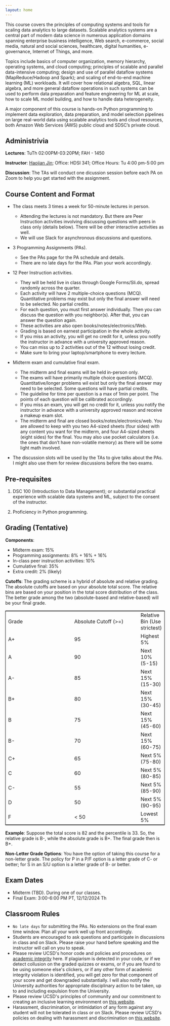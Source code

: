 ```yaml
---
layout: home
---
```


This course covers the principles of computing systems and tools for scaling data analytics to large datasets. Scalable analytics systems are a central part of modern data science in numerous application domains spanning enterprise business intelligence, Web search, e-commerce, social media, natural and social sciences, healthcare, digital humanities, e-governance, Internet of Things, and more.

Topics include basics of computer organization, memory hierarchy, operating systems, and cloud computing; principles of scalable and parallel data-intensive computing; design and use of parallel dataflow systems (MapReduce/Hadoop and Spark); and scaling of end-to-end machine learning (ML) workloads. It will cover how relational algebra, SQL, linear algebra, and more general dataflow operations in such systems can be used to perform data preparation and feature engineering for ML at scale, how to scale ML model building, and how to handle data heterogeneity.

A major component of this course is hands-on Python programming to implement data exploration, data preparation, and model selection pipelines on large real-world data using scalable analytics tools and cloud resources, both Amazon Web Services (AWS) public cloud and SDSC’s private cloud.

## Administrivia

**Lectures**: TuTh 02:00PM-03:20PM; FAH - 1450

**Instructor**: [Haojian Jin](http://haojianj.in/); Office: HDSI 341; Office Hours: Tu 4:00 pm-5:00 pm

**Discussion**: The TAs will conduct one dicussion session before each PA on Zoom to help you get started with the assignment.

## Course Content and Format

- The class meets 3 times a week for 50-minute lectures in person.
    <!-- - All lectures will be automatically podcast here afterward. -->
    - Attending the lectures is not mandatory. But there are Peer Instruction activities involving discussing questions with peers in class only (details below). There will be other interactive activities as well.
    - We will use Slack for asynchronous discussions and questions.

- 3 Programming Assignments (PAs).
    - See the PAs page for the PA schedule and details.
    - There are no late days for the PAs. Plan your work accordingly.

- 12 Peer Instruction activities.
    - They will be held live in class through Google Forms/Sli.do, spread randomly across the quarter.
    - Each activity will have 2 multiple-choice questions (MCQ). Quantitative problems may exist but only the final answer will need to be selected. No partial credits.
    - For each question, you must first answer individually. Then you can discuss the question with you neighbor(s). After that, you can answer the question again.
    - These activities are also open books/notes/electronics/Web.
    - Grading is based on earnest participation in the whole activity.
    - If you miss an activity, you will get no credit for it, unless you notify the instructor in advance with a university approved reason.
    - You can miss up to 2 activities out of the 12 without losing credit.
    - Make sure to bring your laptop/smartphone to every lecture. 


- Midterm exam and cumulative final exam.
    - The midterm and final exams will be held in-person only.
    - The exams will have primarily multiple choice questions (MCQ). Quantitative/longer problems wil exist but only the final answer may need to be selected. Some questions will have partial credits.
    - The guideline for time per question is a max of 1min per point. The points of each question will be calibrated accordingly.
    - If you miss an exam, you will get no credit for it, unless you notify the instructor in advance with a university approved reason and receive a makeup exam slot.
    - The midterm and final are closed books/notes/electronics/web. You are allowed to keep with you two A4-sized sheets (four sides) with any content you want for the midterm, and four A4-sized sheets (eight sides) for the final. You may also use pocket calculators (i.e. the ones that don’t have non-volatile memory) as there will be some light math involved.


- The discussion slots will be used by the TAs to give talks about the PAs. I might also use them for review discussions before the two exams.


## Pre-requisites

1. DSC 100 (Introduction to Data Management); or substantial practical experience with scalable data systems and ML, subject to the consent of the instructor.

2. Proficiency in Python programming.

## Grading (Tentative)

**Components**: 

- Midterm exam: 15%
- Programming assignments: 8% + 16% + 16%
- In-class peer instruction activities: 10%
- Cumulative final: 35%
- Extra credit: 2% (likely)


**Cutoffs**: 
The grading scheme is a hybrid of absolute and relative grading. The absolute cutoffs are based on your absolute total score. The relative bins are based on your position in the total score distribution of the class. The better grade among the two (absolute-based and relative-based) will be your final grade.



<table style="border: 1px solid black;">
  <tr>
    <td width="200px">Grade</td>
    <td width="200px">Absolute Cutoff (>=)</td>
    <td>Relative Bin (Use strictest)</td>
  </tr>
  <tr>
    <td>A+</td>
    <td width="200px">95</td>
    <td>Highest 5%</td>
  </tr>
  <tr>
    <td>A</td>
    <td width="200px">90</td>
    <td>Next 10% (5-15)</td>
  </tr>
    <tr>
    <td>A-</td>
    <td width="200px">85</td>
    <td>Next 15% (15-30)</td>
  </tr>
  <tr>
    <td>B+</td>
    <td width="200px">80</td>
    <td>Next 15% (30-45)</td>
  </tr>
    <tr>
    <td>B</td>
    <td width="200px">75</td>
    <td>Next 15% (45-60)</td>
  </tr>
    <tr>
    <td>B-</td>
    <td width="200px">70</td>
    <td>Next 15% (60-75)</td>
  </tr>
    <tr>
    <td>C+</td>
    <td width="200px">65</td>
    <td>Next 5% (75-80)</td>
  </tr>
    <tr>
    <td>C</td>
    <td width="200px">60</td>
    <td>Next 5% (80-85)</td>
  </tr>
  <tr>
    <td>C-</td>
    <td width="200px">55</td>
    <td>Next 5% (85-90)</td>
  </tr>
  <tr>
    <td>D</td>
    <td width="200px">50</td>
    <td>Next 5% (90-95)</td>
  </tr>
  <tr>
    <td>F</td>
    <td width="200px">< 50</td>
    <td>Lowest 5%</td>
  </tr>
</table>
		
**Example**: Suppose the total score is 82 and the percentile is 33. So, the relative grade is B-, while the absolute grade is B+. The final grade then is B+.

**Non-Letter Grade Options**: You have the option of taking this course for a non-letter grade. The policy for P in a P/F option is a letter grade of C- or better; for S in an S/U option is a letter grade of B- or better.


## Exam Dates

- Midterm (TBD). During one of our classes.
- Final Exam: 3:00-6:00 PM PT, 12/12/2024 Th

## Classroom Rules
- <code>No late days</code> for submitting the PAs. No extensions on the final exam time window. Plan all your work well up front accordingly.
- Students are encouraged to ask questions and participate in discussions in class and on Slack. Please raise your hand before speaking and the instructor will call on you to speak.
- Please review UCSD's honor code and policies and procedures on [academic integrity](https://academicintegrity.ucsd.edu/) here. If plagiarism is detected in your code, or if we detect collusion on the graded quizzes or exams, or if you are found to be using someone else's clickers, or if any other form of academic integrity violation is identified, you will get zero for that component of your score and get downgraded substantially. I will also notify the University authorities for appropriate disciplinary action to be taken, up to and including expulsion from the University.
- Please review UCSD's principles of community and our commitment to creating an inclusive learning environment on [this website](https://ucsd.edu/about/principles.html).
- Harassment, discrimination, or intimidation of any form against any student will not be tolerated in class or on Slack. Please review UCSD's policies on dealing with harassment and discrimination on [this website](https://ophd.ucsd.edu/).

